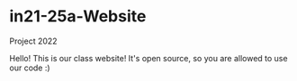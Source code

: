 # in21-25a-Website
Project 2022

Hello! This is our class website! It's open source, so you are allowed to use our code :)
